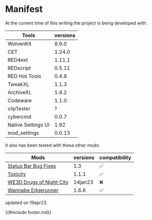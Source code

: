 # Manifest

At the current time of this writing the project is being developed with:

| Tools                    | versions |
|--------------------------|----------|
| WolvenKit                | 8.9.0    |
| CET                      | 1.24.0   |
| RED4ext                  | 1.11.1   |
| REDscript                | 0.5.11   |
| RED Hot Tools            | 0.4.8    |
| TweakXL                  | 1.1.3    |
| ArchiveXL                | 1.4.2    |
| Codeware                 | 1.1.0    |
| clipTester               | ?        |
| cybercmd                 | 0.0.7    |
| Native Settings UI       | 1.92     |
| mod_settings             | 0.0.13   |

It also has been tested with these other mods:

| Mods                     | versions| compatibility |
|--------------------------|---------|---------------|
| [Status Bar Bug Fixes](https://www.nexusmods.com/cyberpunk2077/mods/4316)     | 1.3     | ✅            |
| [Toxicity](https://www.nexusmods.com/cyberpunk2077/mods/4317)                 | 1.1.1   | ✅            |
| [WE3D Drugs of Night City](https://www.nexusmods.com/cyberpunk2077/mods/4407) | 14jan23 | ❌            |
| [Wannabe Edgerunner](https://www.nexusmods.com/cyberpunk2077/mods/5646)       | 1.6.6   | ✅            |

updated on 19apr23.

{{#include footer.md}}
